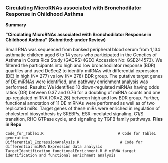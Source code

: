 ### Circulating MicroRNAs associated with Bronchodilator Response in Childhood Asthma


**Summary**

**"Circulating MicroRNAs associated with Bronchodilator Response in Childhood Asthma" (Submitted: under Review)**

Small RNA was sequenced from banked peripheral blood serum from 1,134 asthmatic children aged 6 to 14 years who participated in the Genetics of Asthma in Costa Rica Study (GACRS) (GEO Accession No: GSE244573). We filtered the participants into high and low bronchodilator response (BDR) quartiles and used DeSeq2 to identify miRNAs with differential expression (DE) in high (N= 277) vs low (N= 278) BDR group. The putative target genes of DE miRNAs were identified, and pathway enrichment analysis was performed. Results: We identified 10 down-regulated miRNAs having odds ratios (OR) between 0.37 and 0.76 for a doubling of miRNA counts and one up-regulated miRNA (OR=2.26) between high and low BDR group. Further, functional annotation of 11 DE miRNAs were performed as well as of two replicated miRs. Target genes of these miRs were enriched in regulation of cholesterol biosynthesis by SREBPs, ESR-mediated signaling, G1/S transition, RHO GTPase cycle, and signaling by TGFB family pathways.
**Files in Repo**
```
Code_for_Table1.R                                 # Code for Table1 generation
Differential_ExpressionAnalysis.R                  # Code for  differential miRNA Expression data analysis
TargetIdentification_functionalEnrichment.R # miRNA target identification and functional enrichment analysis

```
